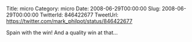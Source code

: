 Title: micro
Category: micro
Date: 2008-06-29T00:00:00
Slug: 2008-06-29T00:00:00
TwitterId: 846422677
TweetUrl: https://twitter.com/mark_philpot/status/846422677

Spain with the win! And a quality win at that...